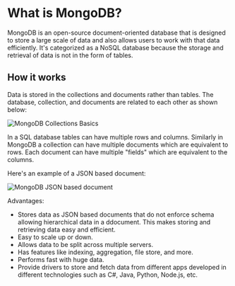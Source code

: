 # What is MongoDB?

MongoDB is an open-source document-oriented database that is designed to store a large scale of data and also allows users to work with that data efficiently. It's categorized as a NoSQL database because the storage and retrieval of data is not in the form of tables.

## How it works

Data is stored in the collections and documents rather than tables. The database, collection, and documents are related to each other as shown below: 

![MongoDB Collections Basics](https://www.koderhq.com/img/mongodb/collections.png)

In a SQL database tables can have multiple rows and columns. Similarly in MongoDB a collection can have multiple documents which are equivalent to rows. Each document can have multiple "fields" which are equivalent to the columns.

Here's an example of a JSON based document:

![MongoDB JSON based document](https://www.tutorialsteacher.com/Content/images/mongodb/document.png)

Advantages: 
- Stores data as JSON based documents that do not enforce schema allowing hierarchical data in a ddocument. This makes storing and retrieving data easy and efficient.
- Easy to scale up or down.
- Allows data to be split across multiple servers.
- Has features like indexing, aggregation, file store, and more.
- Performs fast with huge data.
- Provide drivers to store and fetch data from different apps developed in different technologies such as C#, Java, Python, Node.js, etc.

